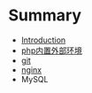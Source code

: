 # Summary

* [Introduction](README.md)
* [php内置外部环境](phpnei_zhi_wai_bu_huan_jing.md)
* [git](git.md)
* [nginx](nginx.md)
* MySQL

